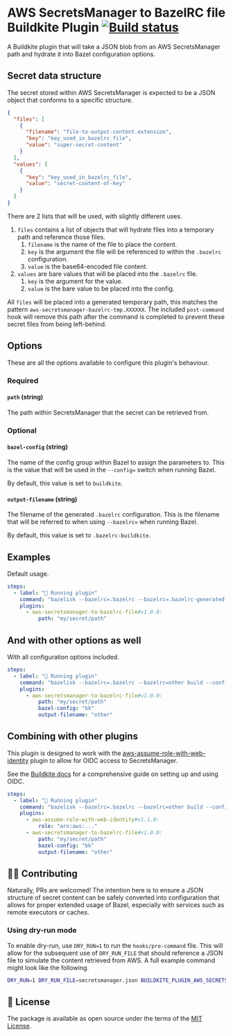 # AWS SecretsManager to BazelRC file Buildkite Plugin [![Build status](https://badge.buildkite.com/d673030645c7f3e7e397affddd97cfe9f93a40547ed17b6dc5.svg)](https://buildkite.com/buildkite/aws-secretsmanager-to-bazelrc)

A Buildkite plugin that will take a JSON blob from an AWS SecretsManager path and hydrate it into Bazel configuration options.

## Secret data structure

The secret stored within AWS SecretsManager is expected to be a JSON object that conforms to a specific structure.

```json
{
  "files": [
    {
      "filename": "file-to-output-content.extension",
      "key": "key_used_in_bazelrc_file",
      "value": "super-secret-content"
    }
  ],
  "values": [
    {
      "key": "key_used_in_bazelrc_file",
      "value": "secret-content-of-key"
    }
  ]
}
```

There are 2 lists that will be used, with slightly different uses.

1. `files` contains a list of objects that will hydrate files into a temporary path and reference those files.
    1. `filename` is the name of the file to place the content.
    1. `key` is the argument the file will be referenced to within the `.bazelrc` configuration.
    1. `value` is the base64-encoded file content.
1. `values` are bare values that will be placed into the `.bazelrc` file.
    1. `key` is the argument for the value.
    1. `value` is the bare value to be placed into the config.

All `files` will be placed into a generated temporary path, this matches the pattern `aws-secretsmanager-bazelrc-tmp.XXXXXX`. The included `post-command` hook will remove this path after the command is completed to prevent these secret files from being left-behind.

## Options

These are all the options available to configure this plugin's behaviour.

### Required

#### `path` (string)

The path within SecretsManager that the secret can be retrieved from.

### Optional

#### `bazel-config` (string)

The name of the config group within Bazel to assign the parameters to. This is the value that will be used in the `--config=` switch when running Bazel.

By default, this value is set to `buildkite`.

#### `output-filename` (string)

The filename of the generated `.bazelrc` configuration. This is the filename that will be referred to when using `--bazelrc=` when running Bazel.

By default, this value is set to `.bazelrc-buildkite`.

## Examples

Default usage.

```yaml
steps:
  - label: "🔨 Running plugin"
    command: "bazelisk --bazelrc=.bazelrc --bazelrc=.bazelrc-generated build --config=buildkite //..."
    plugins:
      - aws-secretsmanager-to-bazelrc-file#v1.0.0:
          path: "my/secret/path"
```

## And with other options as well

With all configuration options included.

```yaml
steps:
  - label: "🔨 Running plugin"
    command: "bazelisk --bazelrc=.bazelrc --bazelrc=other build --config=bk //..."
    plugins:
      - aws-secretsmanager-to-bazelrc-file#v1.0.0:
          path: "my/secret/path"
          bazel-config: "bk"
          output-filename: "other"
```

## Combining with other plugins

This plugin is designed to work with the [aws-assume-role-with-web-identity](https://github.com/buildkite-plugins/aws-assume-role-with-web-identity-buildkite-plugin) plugin to allow for OIDC access to SecretsManager.

See the [Buildkite docs](https://buildkite.com/docs/pipelines/security/oidc/aws) for a comprehensive guide on setting up and using OIDC.

```yaml
steps:
  - label: "🔨 Running plugin"
    command: "bazelisk --bazelrc=.bazelrc --bazelrc=other build --config=bk //..."
    plugins:
      - aws-assume-role-with-web-identity#v1.1.0:
          role: "arn:aws:..."
      - aws-secretsmanager-to-bazelrc-file#v1.0.0:
          path: "my/secret/path"
          bazel-config: "bk"
          output-filename: "other"
```

## 👩‍💻 Contributing

Naturally, PRs are welcomed! The intention here is to ensure a JSON structure of secret content can be safely converted into configuration that allows for proper extended usage of Bazel, especially with services such as remote executors or caches.

### Using dry-run mode

To enable dry-run, use `DRY_RUN=1` to run the `hooks/pre-command` file. This will allow for the subsequent use of `DRY_RUN_FILE` that should reference a JSON file to simulate the content retrieved from AWS. A full example command might look like the following.

```bash
DRY_RUN=1 DRY_RUN_FILE=secretsmanager.json BUILDKITE_PLUGIN_AWS_SECRETSMANAGER_TO_BAZELRC_PATH=/unused ./hooks/pre-command
```

## 📜 License

The package is available as open source under the terms of the [MIT License](https://opensource.org/licenses/MIT).

